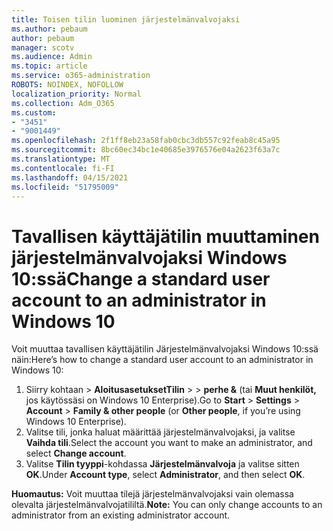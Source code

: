 ```yaml
---
title: Toisen tilin luominen järjestelmänvalvojaksi
ms.author: pebaum
author: pebaum
manager: scotv
ms.audience: Admin
ms.topic: article
ms.service: o365-administration
ROBOTS: NOINDEX, NOFOLLOW
localization_priority: Normal
ms.collection: Adm_O365
ms.custom:
- "3451"
- "9001449"
ms.openlocfilehash: 2f1ff8eb23a58fab0cbc3db557c92feab8c45a95
ms.sourcegitcommit: 8bc60ec34bc1e40685e3976576e04a2623f63a7c
ms.translationtype: MT
ms.contentlocale: fi-FI
ms.lasthandoff: 04/15/2021
ms.locfileid: "51795009"
---
```

# <a name="change-a-standard-user-account-to-an-administrator-in-windows-10"></a><span data-ttu-id="6578c-102">Tavallisen käyttäjätilin muuttaminen järjestelmänvalvojaksi Windows 10:ssä</span><span class="sxs-lookup"><span data-stu-id="6578c-102">Change a standard user account to an administrator in Windows 10</span></span>

<span data-ttu-id="6578c-103">Voit muuttaa tavallisen käyttäjätilin Järjestelmänvalvojaksi Windows 10:ssä näin:</span><span class="sxs-lookup"><span data-stu-id="6578c-103">Here’s how to change a standard user account to an administrator in Windows 10:</span></span>

1. <span data-ttu-id="6578c-104">Siirry kohtaan  >  **AloitusasetuksetTilin**  >    >  **perhe &** (tai **Muut henkilöt,** jos käytössäsi on Windows 10 Enterprise).</span><span class="sxs-lookup"><span data-stu-id="6578c-104">Go to **Start** > **Settings** > **Account** > **Family & other people** (or **Other people**, if you’re using Windows 10 Enterprise).</span></span>
2. <span data-ttu-id="6578c-105">Valitse tili, jonka haluat määrittää järjestelmänvalvojaksi, ja valitse **Vaihda tili**.</span><span class="sxs-lookup"><span data-stu-id="6578c-105">Select the account you want to make an administrator, and select **Change account**.</span></span>
3. <span data-ttu-id="6578c-106">Valitse **Tilin tyyppi**-kohdassa **Järjestelmänvalvoja** ja valitse sitten **OK**.</span><span class="sxs-lookup"><span data-stu-id="6578c-106">Under **Account type**, select **Administrator**, and then select **OK**.</span></span>

<span data-ttu-id="6578c-107">**Huomautus:** Voit muuttaa tilejä järjestelmänvalvojaksi vain olemassa olevalta järjestelmänvalvojatililtä.</span><span class="sxs-lookup"><span data-stu-id="6578c-107">**Note:** You can only change accounts to an administrator from an existing administrator account.</span></span>